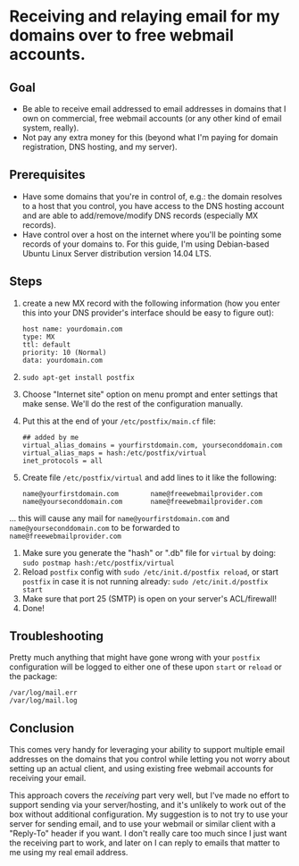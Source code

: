 Receiving and relaying email for my domains over to free webmail accounts.
====

Goal
----

*   Be able to receive email addressed to email addresses in domains that I own
on commercial, free webmail accounts (or any other kind of email system,
really).
*   Not pay any extra money for this (beyond what I'm paying for domain
registration, DNS hosting, and my server).

Prerequisites
----

*    Have some domains that you're in control of, e.g.: the domain resolves
to a host that you control, you have access to the DNS hosting account and
are able to add/remove/modify DNS records (especially MX records).
*    Have control over a host on the internet where you'll be pointing some
records of your domains to. For this guide, I'm using Debian-based Ubuntu Linux
Server distribution version 14.04 LTS.

Steps
----

1.  create a new MX record with the following information (how you enter this
into your DNS provider's interface should be easy to figure out):

        host name: yourdomain.com
        type: MX
        ttl: default
        priority: 10 (Normal)
        data: yourdomain.com

1.  `sudo apt-get install postfix`
1.  Choose "Internet site" option on menu prompt and enter settings that make
sense. We'll do the rest of the configuration manually.
1.  Put this at the end of your `/etc/postfix/main.cf` file:

        ## added by me
        virtual_alias_domains = yourfirstdomain.com, yourseconddomain.com
        virtual_alias_maps = hash:/etc/postfix/virtual
        inet_protocols = all

1.  Create file `/etc/postfix/virtual` and add lines to it like the following:

        name@yourfirstdomain.com        name@freewebmailprovider.com
        name@yourseconddomain.com       name@freewebmailprovider.com
... this will cause any mail for `name@yourfirstdomain.com` and 
`name@yourseconddomain.com` to be forwarded to `name@freewebmailprovider.com`
1.  Make sure you generate the "hash" or ".db" file for `virtual` by doing:
`sudo postmap hash:/etc/postfix/virtual`
1.  Reload `postfix` config with `sudo /etc/init.d/postfix reload`, or
start `postfix` in case it is not running already: `sudo /etc/init.d/postfix start`
1.  Make sure that port 25 (SMTP) is open on your server's ACL/firewall!
1.  Done!

Troubleshooting
----

Pretty much anything that might have gone wrong with your `postfix` configuration
will be logged to either one of these upon `start` or `reload` or the package:

    /var/log/mail.err
    /var/log/mail.log

Conclusion
----

This comes very handy for leveraging your ability to support multiple email
addresses on the domains that you control while letting you not worry about
setting up an actual client, and using existing free webmail accounts for
receiving your email.

This approach covers the *receiving* part very well, but I've made no effort
to support sending via your server/hosting, and it's unlikely to work out of
the box without additional configuration. My suggestion is to not try to use
your server for sending email, and to use your webmail or similar client
with a "Reply-To" header if you want. I don't really care too much since I
just want the receiving part to work, and later on I can reply to emails that
matter to me using my real email address.

